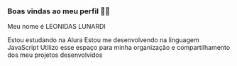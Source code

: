 ### Boas vindas ao meu perfil 💙💙
Meu nome é LEONIDAS LUNARDI

Estou estudando na Alura
Estou me desenvolvendo na linguagem JavaScript
Utilizo esse espaço para minha organização e compartilhamento dos meu projetos desenvolvidos
